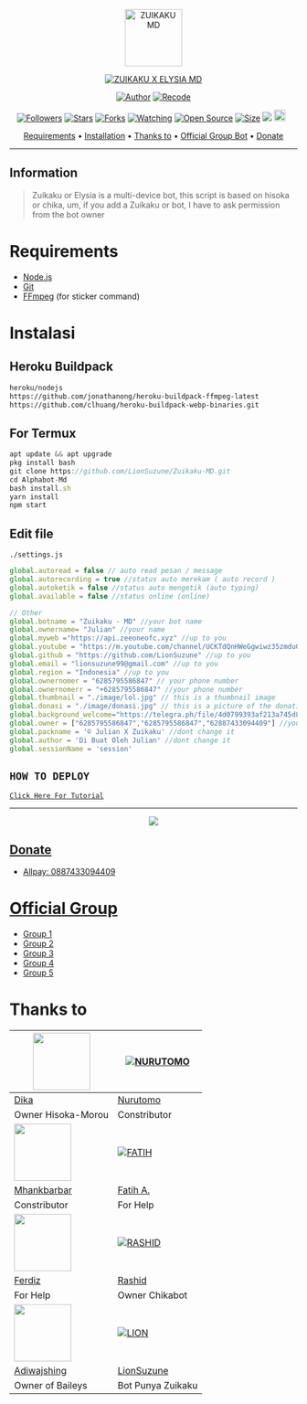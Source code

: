 <p align="center">
<img src="https://telegra.ph/file/a24268c776d18b8552806.jpg" alt="ZUIKAKU MD" width="100"/>


</p>
<p align="center">
<a href="#"><img title="ZUIKAKU X ELYSIA MD" src="https://img.shields.io/badge/ZUIKAKU X ELYSIA MD-green?colorA=%23ff0000&colorB=%23017e40&style=for-the-badge"></a>
</p>
<p align="center">
<a href="https://github.com/DikaArdnt"><img title="Author" src="https://img.shields.io/badge/Author-Dika-red.svg?style=for-the-badge&logo=github"></a>
<a href="https://github.com/LionSuzune/Zuikaku-MD"><img title="Recode" src="https://img.shields.io/badge/Recode-LION-red.svg?style=for-the-badge&logo=github"></a>
</p>
<p align="center">
<a href="https://github.com/LionSuzune/followers"><img title="Followers" src="https://img.shields.io/github/followers/LionSuzune?color=red&style=flat-square"></a>
<a href="https://github.com/LionSuzune/Zuikaku-MD/stargazers/"><img title="Stars" src="https://img.shields.io/github/stars/LionSuzune/Zuikaku-MD?color=blue&style=flat-square"></a>
<a href="https://github.com/LionSuzune/Zuikaku-MD/network/members"><img title="Forks" src="https://img.shields.io/github/forks/LionSuzune/Zuikaku-MD?color=red&style=flat-square"></a>
<a href="https://github.com/LionSuzune/Zuikaku-Md/watchers"><img title="Watching" src="https://img.shields.io/github/watchers/LionSuzune/Zuikaku-MD?label=Watchers&color=blue&style=flat-square"></a>
<a href="https://github.com/LionSuzune/Zuikaku-MD"><img title="Open Source" src="https://badges.frapsoft.com/os/v2/open-source.svg?v=103"></a>
<a href="https://github.com/LionSuzune/Zuikaku-MD/"><img title="Size" src="https://img.shields.io/github/repo-size/LionSuzune/Zuikaku-MD?style=flat-square&color=green"></a>
<a href="https://hits.seeyoufarm.com"><img src="https://hits.seeyoufarm.com/api/count/incr/badge.svg?url=https%3A%2F%2Fgithub.com%2FLionSuzune%2FZuikaku X Elysia-MD&count_bg=%2379C83D&title_bg=%23555555&icon=probot.svg&icon_color=%2300FF6D&title=hits&edge_flat=false"/></a>
<a href="https://github.com/LionSuzune/Zuikaku-MD/graphs/commit-activity"><img height="20" src="https://img.shields.io/badge/Maintained%3F-yes-green.svg"></a>&nbsp;&nbsp;
</p>

<p align="center">
  <a href="https://github.com/LionSuzune/Zuikaku-MD#requirements">Requirements</a> •
  <a href="https://github.com/LionSuzune/Zuikaku-MD#instalasi">Installation</a> •
  <a href="https://github.com/LionSuzune/Zuikaku-MD#thanks-to">Thanks to</a> •
  <a href="https://github.com/LionSuzune/Zuikaku-MD#Official-Group"> Official Group Bot</a> •
  <a href="https://github.com/LionSuzune/Zuikaku-MD#donate">Donate</a>
</p>
</div>


---

## Information
> Zuikaku or Elysia is a multi-device bot, this script is based on hisoka or chika, um, if you add a Zuikaku or bot, I have to ask permission from the bot owner
# Requirements
* [Node.js](https://nodejs.org/en/)
* [Git](https://git-scm.com/downloads)
* [FFmpeg](https://github.com/BtbN/FFmpeg-Builds/releases/download/autobuild-2020-12-08-13-03/ffmpeg-n4.3.1-26-gca55240b8c-win64-gpl-4.3.zip) (for sticker command)

# Instalasi
## Heroku Buildpack
```bash
heroku/nodejs
https://github.com/jonathanong/heroku-buildpack-ffmpeg-latest
https://github.com/clhuang/heroku-buildpack-webp-binaries.git
```
## For Termux
```ts
apt update && apt upgrade
pkg install bash
git clone https://github.com/LionSuzune/Zuikaku-MD.git
cd Alphabot-Md
bash install.sh
yarn install
npm start
```

## Edit file
`./settings.js`
```ts
global.autoread = false // auto read pesan / message
global.autorecording = true //status auto merekam ( auto record )
global.autoketik = false //status auto mengetik (auto typing)
global.available = false //status online (online)

// Other
global.botname = "Zuikaku - MD" //your bot name
global.ownername= "Julian" //your name
global.myweb ="https://api.zeeoneofc.xyz" //up to you
global.youtube = "https://m.youtube.com/channel/UCKTdQnHWeGgwiwz35zmduGg" //up to you
global.github = "https://github.com/LionSuzune" //up to you
global.email = "lionsuzune99@gmail.com" //up to you
global.region = "Indonesia" //up to you
global.ownernomer = "6285795586847" // your phone number
global.ownernomerr = "+6285795586847" //your phone number
global.thumbnail = "./image/lol.jpg" // this is a thumbnail image
global.donasi = "./image/donasi.jpg" // this is a picture of the donation instead
global.background_welcome="https://telegra.ph/file/4d0799393af213a745d88.jpg" // this is the welcome image, the max size is 30kb to 40kb so you don't delay the welcome
global.owner = ["6285795586847","6285795586847","62887433094409"] //your phone number
global.packname = '© Julian X Zuikaku' //dont change it
global.author = 'Di Buat Oleh Julian' //dont change it
global.sessionName = 'session'
```

## ```HOW TO DEPLOY```

[`Click Here For Tutorial`](https://youtu.be/SdKHkld2NcI)<br>

----------

<p align="center">
  <a href="https://youtu.be/SdKHkld2NcI"><img src="https://a.top4top.io/p_2081imvxm1.jpg" />
</p>

## Donate
- Allpay: 0887433094409

# Official Group
- [Group 1](https://chat.whatsapp.com/EU890BcXjyBDkNaUT5WmYV)
- [Group 2](https://chat.whatsapp.com/E8NExJwIbhBJYzssfqJNsE)
- [Group 3](https://chat.whatsapp.com/KCSqHTky1apG7ApePsfiPy)
- [Group 4](https://chat.whatsapp.com/KwmvHr7VMFj7r5ry9xmMsU)
- [Group 5](https://chat.whatsapp.com/ELa7GhU0sP4EvXcVimQYtz)

# Thanks to
<a href="https://github.com/DikaArdnt"><img src="https://github.com/DikaArdnt.png?size=100" width="100" height="100"></a> | [![NURUTOMO](https://github.com/Nurutomo.png?size=100)](https://github.com/Nurutomo) 
---|---
[Dika](https://github.com/DikaArdnt)  | [Nurutomo](https://github.com/Nurutomo)
Owner Hisoka-Morou | Constributor |
<a href="https://github.com/MhankBarBar"><img src="https://github.com/MhankBarBar.png?size=100" width="100" height="100"></a> | [![FATIH](https://github.com/fatiharridho.png?size=100)](https://github.com/fatiharridho) 
[Mhankbarbar](https://github.com/MhankBarBar)  | [Fatih A.](https://github.com/fatiharridho)
Constributor | For Help |
<a href="https://github.com/FERDIZ-afk"><img src="https://github.com/FERDIZ-afk.png?size=100" width="100" height="100"></a> | [![RASHID](http://github.com/rashidsiregar28.png?size=100)](http://github.com/rashidsiregar28) 
[Ferdiz](https://github.com/FERDIZ-afk)  | [Rashid](https://github.com/rashidsiregar28)
For Help | Owner Chikabot |
<a href="https://github.com/adiwajshing"><img src="https://github.com/adiwajshing.png?size=100" width="100" height="100"></a> | [![LION](http://github.com/LionSuzune.png?size=100)](http://github.com/LionSuzune) 
[Adiwajshing](https://github.com/adiwajshing) | [LionSuzune](https://github.com/LionSuzune)
Owner of Baileys | Bot Punya Zuikaku |[LionSuzune](https://github.com/LionSuzune) | Bot punya Zuikaku


